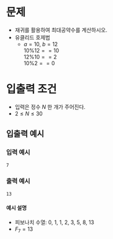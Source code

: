 # 문제
* 재귀를 활용하여 최대공약수를 계산하시오.  
* 유클리드 호제법   
  * $a=10,\ b = 12$   
    $10 \% 12 == 10$   
    $12 \% 10 == 2$   
    $10 \% 2 == 0$   
   
# 입출력 조건
* 입력은 정수 $N$ 한 개가 주어진다.
* $2 \le N \le 30$
   
## 입출력 예시
### 입력 예시
```
7
```
### 출력 예시
```
13
```
#### 예시 설명
* 피보나치 수열: $0,\ 1,\ 1,\ 2,\ 3,\ 5,\ 8,\ 13$
* $F_7 = 13$
